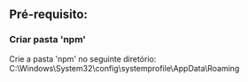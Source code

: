 ## Pré-requisito:

### Criar pasta 'npm'

Crie a pasta 'npm' no seguinte diretório:
C:\Windows\System32\config\systemprofile\AppData\Roaming
